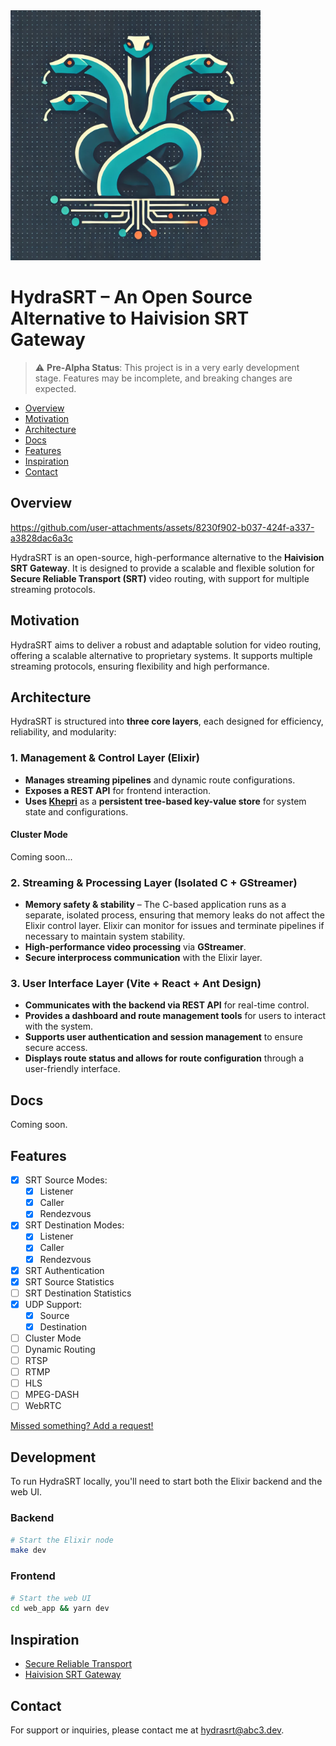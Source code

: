 <img src="/web_app/public/logo.webp" alt="HydraSRT" width="400"/>

# HydraSRT – An Open Source Alternative to Haivision SRT Gateway

> ⚠️ **Pre-Alpha Status**: This project is in a very early development stage. Features may be incomplete, and breaking changes are expected.

- [Overview](#overview)
- [Motivation](#motivation)
- [Architecture](#architecture)
- [Docs](#docs)
- [Features](#features)
- [Inspiration](#inspiration)
- [Contact](#contact)

## Overview

https://github.com/user-attachments/assets/8230f902-b037-424f-a337-a3828dac6a3c

HydraSRT is an open-source, high-performance alternative to the **Haivision SRT Gateway**. It is designed to provide a scalable and flexible solution for **Secure Reliable Transport (SRT)** video routing, with support for multiple streaming protocols.

## Motivation

HydraSRT aims to deliver a robust and adaptable solution for video routing, offering a scalable alternative to proprietary systems. It supports multiple streaming protocols, ensuring flexibility and high performance.

## Architecture

HydraSRT is structured into **three core layers**, each designed for efficiency, reliability, and modularity:

### **1. Management & Control Layer (Elixir)**

- **Manages streaming pipelines** and dynamic route configurations.
- **Exposes a REST API** for frontend interaction.
- **Uses [Khepri](https://rabbitmq.github.io/khepri/)** as a **persistent tree-based key-value store** for system state and configurations.

#### Cluster Mode

Coming soon...

### **2. Streaming & Processing Layer (Isolated C + GStreamer)**

- **Memory safety & stability** – The C-based application runs as a separate, isolated process, ensuring that memory leaks do not affect the Elixir control layer. Elixir can monitor for issues and terminate pipelines if necessary to maintain system stability.
- **High-performance video processing** via **GStreamer**.
- **Secure interprocess communication** with the Elixir layer.
<!-- - **Support for dynamic routing**, allowing real-time addition/removal of destinations. -->

### **3. User Interface Layer (Vite + React + Ant Design)**

- **Communicates with the backend via REST API** for real-time control.
- **Provides a dashboard and route management tools** for users to interact with the system.
- **Supports user authentication and session management** to ensure secure access.
- **Displays route status and allows for route configuration** through a user-friendly interface.

## Docs

Coming soon.

## Features

- [x] SRT Source Modes:
  - [x] Listener
  - [x] Caller
  - [x] Rendezvous
- [x] SRT Destination Modes:
  - [x] Listener
  - [x] Caller
  - [x] Rendezvous
- [x] SRT Authentication
- [x] SRT Source Statistics
- [ ] SRT Destination Statistics
- [x] UDP Support:
  - [x] Source
  - [x] Destination
- [ ] Cluster Mode
- [ ] Dynamic Routing
- [ ] RTSP
- [ ] RTMP
- [ ] HLS
- [ ] MPEG-DASH
- [ ] WebRTC

[Missed something? Add a request!](https://github.com/abc3/hydra-srt/issues/new)

## Development

To run HydraSRT locally, you'll need to start both the Elixir backend and the web UI.

### Backend

```bash
# Start the Elixir node
make dev
```

### Frontend

```bash
# Start the web UI
cd web_app && yarn dev
```

## Inspiration

- [Secure Reliable Transport](https://en.wikipedia.org/wiki/Secure_Reliable_Transport)
- [Haivision SRT Gateway](https://www.haivision.com/products/srt-gateway/)

## Contact

For support or inquiries, please contact me at [hydrasrt@abc3.dev](mailto:hydrasrt@abc3.dev).
